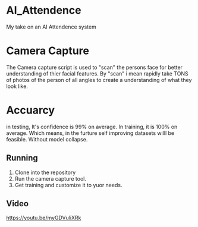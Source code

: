 # AI_Attendence
My take on an AI Attendence system

# Camera Capture
The Camera capture script is used to "scan" the persons face for better understanding of thier facial features.
By "scan" i mean rapidly take TONS of photos of the person of all angles to create a understanding of what they look like.

# Accuarcy
in testing, It's confidence is 99% on average. In training, it is 100% on average. Which means, in the furture self improving datasets willl be feasible. Without model collapse.

## Running
1. Clone into the repository
2. Run the camera capture tool.
3. Get training and customize it to yuor needs.

## Video
https://youtu.be/myGDVuliXRk
